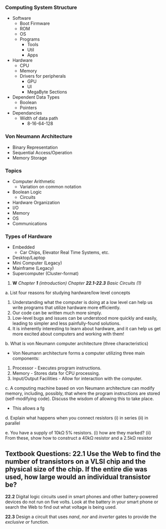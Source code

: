 ### Computing System Structure
- Software
	- Boot Firmware
	- ROM
	- OS
	- Programs
		- Tools
		- Util
		- Apps
- Hardware
	- CPU
	- Memory
	- Drivers for peripherals
		- GPU
		- UI
		- MegaByte Sections
- Dependent Data Types
	- Boolean
	- Pointers
- Dependancies
	- Width of data path
		- 8-16-64-128
### Von Neumann Architecture
- Binary Representation
- Sequential Access/Operation
- Memory Storage
### Topics
- Computer Arithmetic
	- Variation on common notation
- Boolean Logic
	- Circuits
- Hardware Organization
- I/O
- Memory
- OS
- Communications
### Types of Hardware
- Embedded
	- Car Chips, Elevator Real Time Systems, etc.
- Desktop/Laptop
- Mini Computer (Legacy)
- Mainframe (Legacy)
- Supercomputer (Cluster-format)




1. **W** _Chapter_ **_1_** _(introduction) Chapter_ **_22.1-22.3_** _Basic Circuits (1)_

a. List four reasons for studying hardware/low level concepts
1. Understanding what the computer is doing at a low level can help us write programs that utilize hardware more efficiently.
2. Our code can be written much more simply.
3. Low-level bugs and issues can be understood more quickly and easily, leading to simpler and less painfully-found solutions.
4. It is inherently interesting to learn about hardware, and it can help us get more excited about computers and working with them!

b. What is von Neumann computer architecture (three characteristics)
- Von Neumann architecture forms a computer utilizing three main components:
1. Processor - Executes program instructions.
2. Memory - Stores data for CPU processing.
3. Input/Output Facilities - Allow for interaction with the computer.

c. A computing machine based on von Neumann architecture can modify memory, including, possibly, that where the program instructions are stored (self-modifying code). Discuss the wisdom of allowing this to take place. 
- This allows a fg

d. Explain what happens when you connect resistors (i) in series (ii) in parallel

e. You have a supply of 10kΩ 5% resistors. (i) how are they marked? (ii) From these, show how to construct a 40kΩ resistor and a 2.5kΩ resistor

Textbook Questions:
**22.1** Use the Web to find the number of transistors on a VLSI chip and the physical size of the chip. If the entire die was used, how large would an individual transistor be?
- 

**22.2** Digital logic circuits used in smart phones and other battery-powered devices do not run on five volts. Look at the battery in your smart phone or search the Web to find out what voltage is being used.

**22.3** Design a circuit that uses _nand_, _nor_ and _inverter_ gates to provide the _exclusive or_ function.
